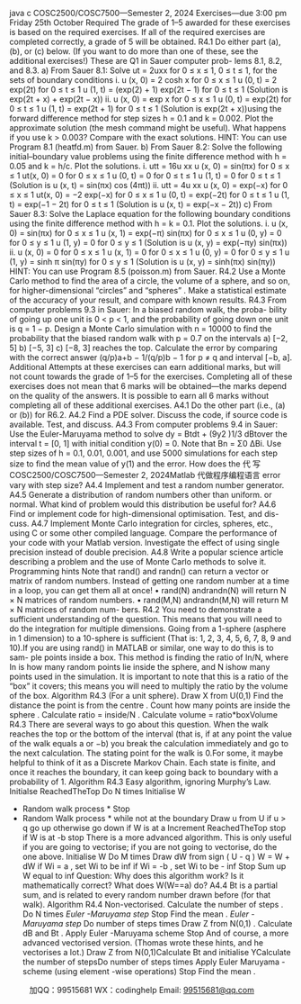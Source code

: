 java c
COSC2500/COSC7500—Semester 2, 2024
Exercises—due 3:00 pm Friday 25th October 
Required 
The grade   of   1–5   awarded   for   these   exercises   is   based   on   the   required   exercises.    If   all   of   the required exercises are completed correctly, a grade of 5   will be   obtained.
R4.1 Do   either   part   (a),   (b),   or   (c) below.    (If   you   want   to   do   more   than   one   of these, see   the   additional   exercises!)    These   are   Q1   in   Sauer   computer   prob-   lems 8.1, 8.2, and 8.3.
a)   From   Sauer   8.1:   Solve   ut      =   2uxx      for   0   ≤ x   ≤   1,   0   ≤   t   ≤   1,   for   the   sets of   boundary conditions
i.   u   (x,   0)   = 2   cosh   x   for   0   ≤ x   ≤   1
u   (0,   t) = 2   exp(2t) for   0   ≤   t   ≤   1
u   (1,   t) =   (exp(2) + 1)   exp(2t − 1) for   0   ≤ t   ≤ 1
(Solution   is   exp(2t +   x) +   exp(2t −   x))
ii.   u   (x,   0) =   exp   x   for   0   ≤   x   ≤   1
u   (0,   t) =   exp(2t) for   0   ≤ t   ≤   1
u   (1,   t) = exp(2t + 1) for   0   ≤ t   ≤   1
(Solution   is   exp(2t +   x))using   the   forward      difference   method   for   step   sizes   h         =      0.1      and   k   =   0.002.    Plot   the   approximate   solution   (the   mesh   command   might be   useful).    What   happens   if   you   use   k      >   0.003?    Compare   with   the exact solutions.
HINT: You   can   use   Program   8.1 (heatfd.m) from   Sauer.
b)   From Sauer 8.2:   Solve the following initial–boundary value problems   using   the   finite   difference   method   with   h   = 0.05 and   k   = h/c. Plot   the solutions.
i.   utt    =   16u   xx
u   (x,   0) =   sin(πx) for   0   ≤ x   ≤   1
ut(x,   0) =   0 for   0   ≤   x   ≤   1
u   (0, t) = 0 for   0   ≤   t   ≤   1
u   (1, t) = 0 for   0   ≤   t   ≤   1
(Solution   is   u   (x,   t) = sin(πx)   cos   (4πt))
ii.   utt      = 4u   xx
u   (x,   0) = exp(−x) for   0   ≤ x   ≤   1
ut(x,   0) =   −2   exp(−x) for   0   ≤ x   ≤ 1
u   (0,   t) = exp(−2t) for   0   ≤   t   ≤   1
u   (1,   t) = exp(−1   −   2t) for   0   ≤   t   ≤   1
(Solution   is   u   (x,   t) = exp(−x −   2t))
c)   From   Sauer 8.3: Solve   the   Laplace equation   for   the   following   boundary   conditions using the finite difference   method   with   h   =   k   =   0.1.    Plot   the solutions.
i.   u   (x,   0) = sin(πx) for   0   ≤ x   ≤   1
u   (x, 1) = exp(−π)   sin(πx) for   0   ≤ x   ≤ 1
u   (0, y)   = 0 for   0   ≤ y   ≤   1
u   (1, y)   = 0 for   0   ≤ y   ≤   1
(Solution   is   u   (x,   y) = exp(−πy)   sin(πx))
ii.   u   (x,   0) =   0   for   0   ≤   x   ≤   1
u   (x, 1)   = 0 for   0   ≤   x   ≤ 1
u   (0, y)   = 0 for   0   ≤ y   ≤   1
u   (1,   y) = sinh π sin(πy) for   0   ≤ y   ≤   1
(Solution   is   u   (x,   y) = sinh(πx)   sin(πy))
HINT: You   can   use   Program   8.5 (poisson.m) from   Sauer.
R4.2 Use   a   Monte   Carlo   method   to   find   the   area   of   a   circle,   the   volume   of   a   sphere, and so on, for higher-dimensional “circles” and “spheres”   .   Make a   statistical estimate of the accuracy of your result, and compare with known   results.
R4.3 From   computer   problems   9.3 in   Sauer: In   a   biased   random   walk, the   proba-   bility of going up one unit is 0   < p < 1, and the probability of going down one unit is q = 1 − p. Design a Monte Carlo simulation with n = 10000 to find the probability that the biased random walk with p = 0.7 on the intervals
a)      [−2,   5]
b)      [−5,   3]
c)      [−8,   3]
reaches the top. Calculate the error by comparing with the correct answer
(q/p)a+b − 1/(q/p)b − 1
for   p   ≠   q   and   interval   [−b,   a].
Additional Attempts   at   these   exercises   can   earn   additional   marks,   but   will   not   count   towards   the   grade   of   1–5   for   the   exercises.      Completing   all   of   these   exercises   does   not   mean   that   6   marks will be obtained—the marks depend on the   quality   of   the   answers.   It   is possible   to   earn all 6 marks without completing all of these additional exercises.
A4.1 Do   the   other   part   (i.e., (a) or   (b)) for   R6.2.
A4.2 Find   a   PDE   solver.    Discuss   the   code,   if   source   code   is   available.    Test,   and discuss.
A4.3 From   computer   problems   9.4 in   Sauer: Use   the   Euler-Maruyama   method   to solve
dy   =   Btdt   + (9y2   )1/3   dBtover   the   interval   t   =   [0, 1] with   initial   condition   y(0)   =   0.   Note   that   Bn      = Σ0 ∆Bi.    Use   step   sizes   of   h   =   0.1,   0.01,   0.001,   and   use   5000   simulations for each step size to   find   the mean   value   of   y(1)   and   the   error.    How does   the  代 写COSC2500/COSC7500—Semester 2, 2024Matlab
代做程序编程语言 error   vary   with   step   size?
A4.4 Implement   and   test   a   random   number   generator.
A4.5 Generate a distribution of random numbers other than uniform. or normal.   What kind of problem would this distribution   be useful for?
A4.6 Find or implement code for high-dimensional optimisation.   Test, and   dis-   cuss.
A4.7 Implement   Monte   Carlo   integration   for   circles,   spheres,   etc.,   using   C   or   some   other   compiled   language.      Compare   the   performance   of   your   code   with your Matlab version.    Investigate   the   effect   of   using   single   precision   instead of double precision.
A4.8 Write a popular science article describing a problem   and   the   use   of   Monte   Carlo methods to solve it.
Programming hints Note that rand() and randn() can return a   vector   or   matrix   of   random   numbers.   Instead   of   getting   one   random   number   at   a   time   in   a   loop, you   can   get   them   all   at once!
•   rand(N) andrandn(N) will return N   ×   N matrices of random numbers.
•   rand(M,N) andrandn(M,N) will return M   × N matrices of random   num-   bers.
R4.2 You need to   demonstrate   a   sufficient understanding   of the   question.    This   means   that   you   will   need   to   do   the   integration   for   multiple   dimensions.   Going   from   a   1-sphere   (asphere   in   1 dimension) to   a   10-sphere   is   sufficient   (That is:   1,   2,   3,   4,   5, 6, 7, 8,   9 and 10).If   you   are   using   rand() in   MATLAB   or   similar, one   way   to   do   this   is   to   sam-   ple points   inside   a box.    This   method   is   finding   the   ratio   of   In/N,   where   In is how many random points   lie   inside   the   sphere,   and   N   ishow   many   points used in the simulation.    It is important to   note   that   this   is   a   ratio   of   the   “box” it covers;   this means you   will   need   to   multiply   the   ratio   by   the   volume of the box.
Algorithm   R4.3 (For   a   unit   sphere).
Draw      X      from      U(0,1)
Find    the         distance         the      point         is         from         the         centre .   Count      how    many       points         are         inside         the         sphere .
Calculate         ratio    =         inside/N .
Calculate         volume    =      ratio*boxVolume
R4.3 There   are   several   ways   to   go   about   this   question.    When   the   walk   reaches the top or the bottom of the interval (that is, if at any point the value of the   walk equals a or   −b) you break the   calculation   immediately   and   go   to   the   next calculation.
The stating point for the walk is 0.For some, it maybe helpful to think   of it as a Discrete Markov Chain. Each   state is finite,   and   once it   reaches   the boundary,   it   can   keep   going   back   to   boundary with a probability of 1.
Algorithm R4.3 Easy algorithm, ignoring Murphy’s Law.
Initialse ReachedTheTop 
Do N times 
Initialise W 
* Random walk process * 
Stop 
* Random Walk process * 
while not at the boundary 
Draw u from U 
if u > q 
go up 
otherwise 
go down 
if W is at a 
Increment ReachedTheTop 
stop 
if W is at -b 
stop
There is a more advanced algorithm. This is only useful if you are going to vectorise; if you are not going to vectorise, do the one above. 
Initialise W 
Do M times 
Draw dW from sign ( U - q ) 
W = W + dW 
if Wi = a , set Wi to be inf 
if Wi = -b , set Wi to be - inf 
Stop 
Sum up W equal to inf
Question:    Why   does   this   algorithm   work?      Is   it   mathematically   correct?   What   does   W(W==a) do?
A4.4 Bt      is   a partial   sum,   and is related to   every   random   number   drawn   before   (for that   walk).
Algorithm R4.4 Non-vectorised.
Calculate         the      number         of         steps   .
Do      N      times
*Euler   -Maruyama         step*
Stop
Find         the      mean .
*Euler   -Maruyama         step*
Do      number         of         steps         times   Draw      Z      from      N(0,1) .            Calculate         dB         and      Bt .
Apply         Euler -Maruyama         scheme
Stop
And of course, a more advanced   vectorised   version.    (Thomas wrote   these   hints, and   he   vectorises   a   lot.)
Draw      Z      from      N(0,1)Calculate         Bt         and         initialise      YCalculate         the      number         of         stepsDo      number         of         steps         times
Apply         Euler         Maruyama -   scheme
(using         element   -wise         operations)
Stop
Find         the      mean .





         
加QQ：99515681  WX：codinghelp  Email: 99515681@qq.com
